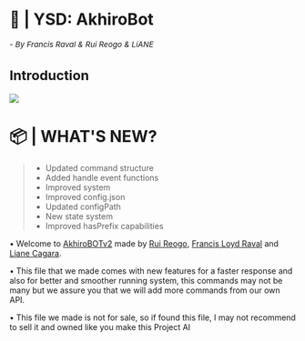 <h1>🤖 | YSD: AkhiroBot<sub><sub><sub><sub><h6>- By Francis Raval & Rui Reogo & LiANE</h6></sub></sub></sub>
Introduction</h1>

<img align="center" src="https://i.postimg.cc/J4StDcpg/lv-0-20240217160135-ezgif-com-video-to-gif-converter.gif"/>

<h1>📦 | WHAT'S NEW?</h1>

> - Updated command structure
> - Added handle event functions
> - Improved system
> - Improved config.json
> - Updated configPath
> - New state system
> - Improved hasPrefix capabilities

• Welcome to [AkhiroBOTv2](https://replit.com/@ruireogo/Akhiro-Bot-V2#config.json) made by [Rui Reogo](https://replit.com/@ruireogo), [Francis Loyd Raval](https://replit.com/@certainlyfrance) and [Liane Cagara](https://replit.com/@nealianacagara).

• This file that we made comes with new features for a faster response and also for better and smoother running system, this commands may not be many but we assure you that we will add more commands from our own API.

• This file we made is not for sale, so if found this file, I may not recommend to sell it and owned like you make this Project AI
